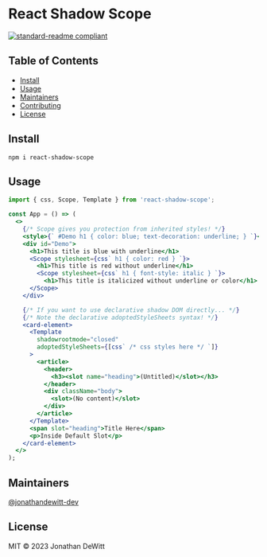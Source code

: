 
# React Shadow Scope

[![standard-readme compliant](https://img.shields.io/badge/standard--readme-OK-green.svg?style=flat-square)](https://github.com/RichardLitt/standard-readme)


## Table of Contents

- [Install](#install)
- [Usage](#usage)
- [Maintainers](#maintainers)
- [Contributing](#contributing)
- [License](#license)

## Install

```
npm i react-shadow-scope
```

## Usage

```jsx
import { css, Scope, Template } from 'react-shadow-scope';

const App = () => (
  <>
    {/* Scope gives you protection from inherited styles! */}
    <style>{` #Demo h1 { color: blue; text-decoration: underline; } `}</style>
    <div id="Demo">
      <h1>This title is blue with underline</h1>
      <Scope stylesheet={css` h1 { color: red } `}>
        <h1>This title is red without underline</h1>
        <Scope stylesheet={css` h1 { font-style: italic } `}>
          <h1>This title is italicized without underline or color</h1>
      </Scope>
    </div>

    {/* If you want to use declarative shadow DOM directly... */}
    {/* Note the declarative adoptedStyleSheets syntax! */}
    <card-element>
      <Template
        shadowrootmode="closed"
        adoptedStyleSheets={[css` /* css styles here */ `]}
      >
        <article>
          <header>
            <h3><slot name="heading">(Untitled)</slot></h3>
          </header>
          <div className="body">
            <slot>(No content)</slot>
          </div>
        </article>
      </Template>
      <span slot="heading">Title Here</span>
      <p>Inside Default Slot</p>
    </card-element>
  </>
);
```

## Maintainers

[@jonathandewitt-dev](https://github.com/jonathandewitt-dev)

## License

MIT © 2023 Jonathan DeWitt
